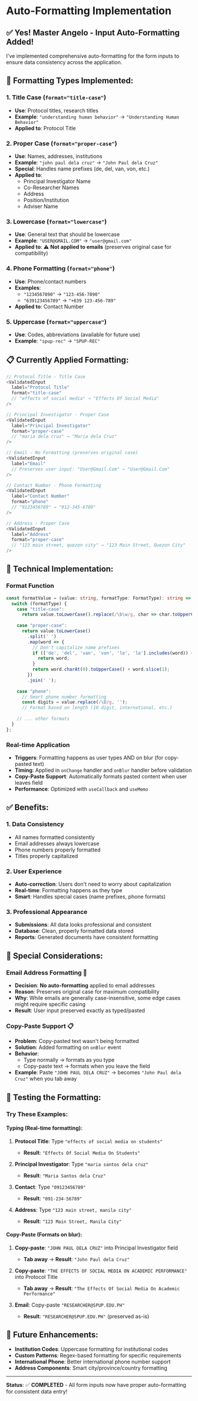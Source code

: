 # Auto-Formatting Implementation

## ✅ **Yes! Master Angelo** - Input Auto-Formatting Added!

I've implemented comprehensive auto-formatting for the form inputs to ensure data consistency across the application.

## 🎯 **Formatting Types Implemented:**

### **1. Title Case** (`format="title-case"`)
- **Use**: Protocol titles, research titles
- **Example**: `"understanding human behavior"` → `"Understanding Human Behavior"`
- **Applied to**: Protocol Title

### **2. Proper Case** (`format="proper-case"`)  
- **Use**: Names, addresses, institutions
- **Example**: `"john paul dela cruz"` → `"John Paul dela Cruz"`
- **Special**: Handles name prefixes (de, del, van, von, etc.)
- **Applied to**: 
  - Principal Investigator Name
  - Co-Researcher Names  
  - Address
  - Position/Institution
  - Adviser Name

### **3. Lowercase** (`format="lowercase"`)
- **Use**: General text that should be lowercase
- **Example**: `"USER@GMAIL.COM"` → `"user@gmail.com"`
- **Applied to**: ⚠️ **Not applied to emails** (preserves original case for compatibility)

### **4. Phone Formatting** (`format="phone"`)
- **Use**: Phone/contact numbers
- **Examples**:
  - `"1234567890"` → `"123-456-7890"`
  - `"639123456789"` → `"+639 123-456-789"`
- **Applied to**: Contact Number

### **5. Uppercase** (`format="uppercase"`)
- **Use**: Codes, abbreviations (available for future use)
- **Example**: `"spup-rec"` → `"SPUP-REC"`

## 📋 **Currently Applied Formatting:**

```typescript
// Protocol Title - Title Case
<ValidatedInput 
  label="Protocol Title"
  format="title-case"
  // "effects of social media" → "Effects Of Social Media"
/>

// Principal Investigator - Proper Case  
<ValidatedInput
  label="Principal Investigator"
  format="proper-case"
  // "maria dela cruz" → "Maria dela Cruz"
/>

// Email - No Formatting (preserves original case)
<ValidatedInput
  label="Email"
  // Preserves user input: "User@Gmail.Com" → "User@Gmail.Com"
/>

// Contact Number - Phone Formatting
<ValidatedInput
  label="Contact Number" 
  format="phone"
  // "9123456789" → "912-345-6789"
/>

// Address - Proper Case
<ValidatedInput
  label="Address"
  format="proper-case"
  // "123 main street, quezon city" → "123 Main Street, Quezon City"
/>
```

## 🔧 **Technical Implementation:**

### **Format Function**
```typescript
const formatValue = (value: string, formatType: FormatType): string => {
  switch (formatType) {
    case "title-case":
      return value.toLowerCase().replace(/\b\w/g, char => char.toUpperCase());
    
    case "proper-case":
      return value.toLowerCase()
        .split(' ')
        .map(word => {
          // Don't capitalize name prefixes
          if (['de', 'del', 'van', 'von', 'le', 'la'].includes(word)) {
            return word;
          }
          return word.charAt(0).toUpperCase() + word.slice(1);
        })
        .join(' ');
    
    case "phone":
      // Smart phone number formatting
      const digits = value.replace(/\D/g, '');
      // Format based on length (10 digit, international, etc.)
    
    // ... other formats
  }
};
```

### **Real-time Application**
- **Triggers**: Formatting happens as user types AND on blur (for copy-pasted text)
- **Timing**: Applied in `onChange` handler and `onBlur` handler before validation
- **Copy-Paste Support**: Automatically formats pasted content when user leaves field
- **Performance**: Optimized with `useCallback` and `useMemo`

## ✅ **Benefits:**

### **1. Data Consistency** 
- All names formatted consistently
- Email addresses always lowercase
- Phone numbers properly formatted
- Titles properly capitalized

### **2. User Experience**
- **Auto-correction**: Users don't need to worry about capitalization
- **Real-time**: Formatting happens as they type
- **Smart**: Handles special cases (name prefixes, phone formats)

### **3. Professional Appearance**
- **Submissions**: All data looks professional and consistent
- **Database**: Clean, properly formatted data stored
- **Reports**: Generated documents have consistent formatting

## 🔧 **Special Considerations:**

### **Email Address Formatting** 📧
- **Decision**: **No auto-formatting** applied to email addresses
- **Reason**: Preserves original case for maximum compatibility
- **Why**: While emails are generally case-insensitive, some edge cases might require specific casing
- **Result**: User input preserved exactly as typed/pasted

### **Copy-Paste Support** 📋
- **Problem**: Copy-pasted text wasn't being formatted
- **Solution**: Added formatting on `onBlur` event
- **Behavior**: 
  - Type normally → formats as you type
  - Copy-paste text → formats when you leave the field
- **Example**: Paste `"JOHN PAUL DELA CRUZ"` → becomes `"John Paul dela Cruz"` when you tab away

## 🧪 **Testing the Formatting:**

### **Try These Examples:**

#### **Typing (Real-time formatting):**
1. **Protocol Title**: Type `"effects of social media on students"` 
   - **Result**: `"Effects Of Social Media On Students"`

2. **Principal Investigator**: Type `"maria santos dela cruz"` 
   - **Result**: `"Maria Santos dela Cruz"`

3. **Contact**: Type `"09123456789"`
   - **Result**: `"091-234-56789"`

4. **Address**: Type `"123 main street, manila city"`
   - **Result**: `"123 Main Street, Manila City"`

#### **Copy-Paste (Formats on blur):**
1. **Copy-paste**: `"JOHN PAUL DELA CRUZ"` into Principal Investigator field
   - **Tab away** → **Result**: `"John Paul dela Cruz"`

2. **Copy-paste**: `"THE EFFECTS OF SOCIAL MEDIA ON ACADEMIC PERFORMANCE"` into Protocol Title
   - **Tab away** → **Result**: `"The Effects Of Social Media On Academic Performance"`

3. **Email**: Copy-paste `"RESEARCHER@SPUP.EDU.PH"`
   - **Result**: `"RESEARCHER@SPUP.EDU.PH"` (preserved as-is)

## 🎯 **Future Enhancements:**

- **Institution Codes**: Uppercase formatting for institutional codes
- **Custom Patterns**: Regex-based formatting for specific requirements
- **International Phone**: Better international phone number support
- **Address Components**: Smart city/province/country formatting

---

**Status**: ✅ **COMPLETED** - All form inputs now have proper auto-formatting for consistent data entry! 